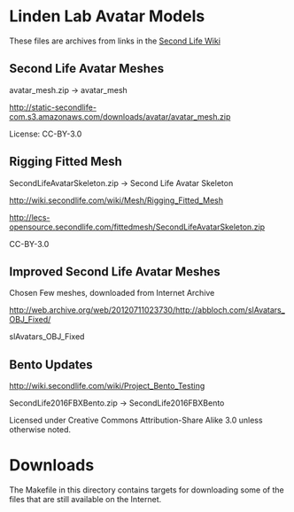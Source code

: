 # Linden Lab Avatar Models

These files are archives from links in the [Second Life Wiki](http://wiki.secondlife.com/wiki/Clothing_Tutorials#Second_Life_avatar_models)

## Second Life Avatar Meshes

avatar_mesh.zip -> avatar_mesh

http://static-secondlife-com.s3.amazonaws.com/downloads/avatar/avatar_mesh.zip

License: CC-BY-3.0

## Rigging Fitted Mesh

SecondLifeAvatarSkeleton.zip -> Second Life Avatar Skeleton

http://wiki.secondlife.com/wiki/Mesh/Rigging_Fitted_Mesh

http://lecs-opensource.secondlife.com/fittedmesh/SecondLifeAvatarSkeleton.zip

CC-BY-3.0

## Improved Second Life Avatar Meshes

Chosen Few meshes, downloaded from Internet Archive

http://web.archive.org/web/20120711023730/http://abbloch.com/slAvatars_OBJ_Fixed/

slAvatars_OBJ_Fixed

## Bento Updates

http://wiki.secondlife.com/wiki/Project_Bento_Testing

SecondLife2016FBXBento.zip -> SecondLife2016FBXBento

Licensed under Creative Commons Attribution-Share Alike 3.0 unless otherwise noted.

# Downloads

The Makefile in this directory contains targets for downloading some
of the files that are still available on the Internet.

